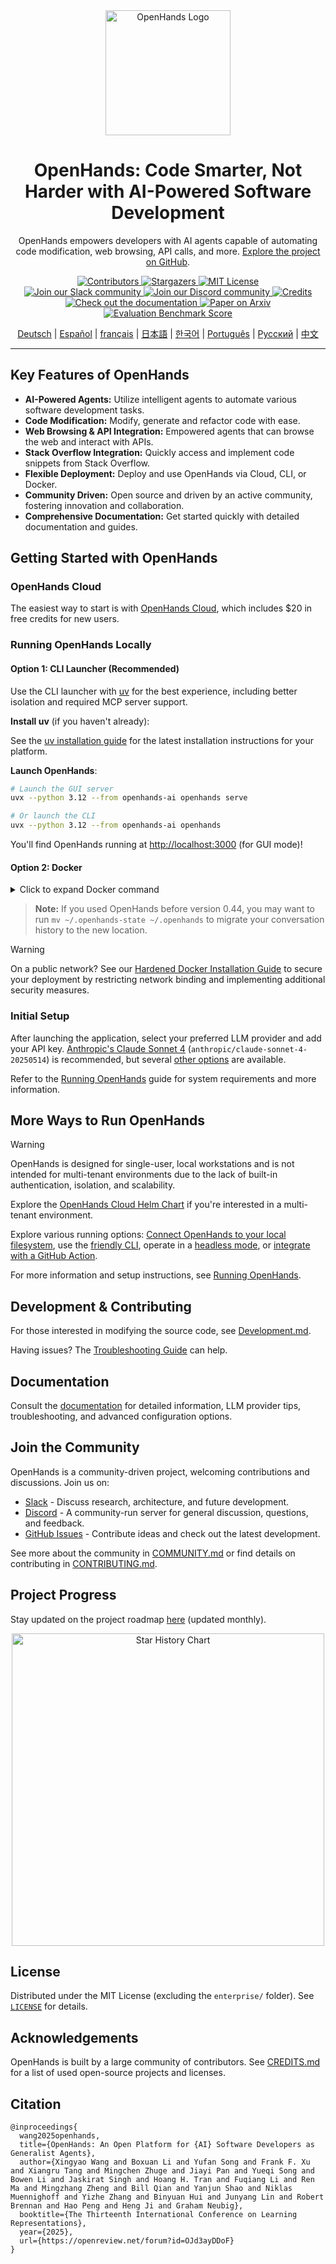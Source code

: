<!-- Improved README.md -->

<div align="center">
  <a href="https://github.com/All-Hands-AI/OpenHands">
    <img src="./docs/static/img/logo.png" alt="OpenHands Logo" width="200">
  </a>
  <h1>OpenHands: Code Smarter, Not Harder with AI-Powered Software Development</h1>
  <p>
    OpenHands empowers developers with AI agents capable of automating code modification, web browsing, API calls, and more. <a href="https://github.com/All-Hands-AI/OpenHands">Explore the project on GitHub</a>.
  </p>
</div>

<div align="center">
  <!-- Badges -->
  <a href="https://github.com/All-Hands-AI/OpenHands/graphs/contributors">
    <img src="https://img.shields.io/github/contributors/All-Hands-AI/OpenHands?style=for-the-badge&color=blue" alt="Contributors">
  </a>
  <a href="https://github.com/All-Hands-AI/OpenHands/stargazers">
    <img src="https://img.shields.io/github/stars/All-Hands-AI/OpenHands?style=for-the-badge&color=blue" alt="Stargazers">
  </a>
  <a href="https://github.com/All-Hands-AI/OpenHands/blob/main/LICENSE">
    <img src="https://img.shields.io/github/license/All-Hands-AI/OpenHands?style=for-the-badge&color=blue" alt="MIT License">
  </a>
  <br/>
  <a href="https://dub.sh/openhands">
    <img src="https://img.shields.io/badge/Slack-Join%20Us-red?logo=slack&logoColor=white&style=for-the-badge" alt="Join our Slack community">
  </a>
  <a href="https://discord.gg/ESHStjSjD4">
    <img src="https://img.shields.io/badge/Discord-Join%20Us-purple?logo=discord&logoColor=white&style=for-the-badge" alt="Join our Discord community">
  </a>
  <a href="https://github.com/All-Hands-AI/OpenHands/blob/main/CREDITS.md">
    <img src="https://img.shields.io/badge/Project-Credits-blue?style=for-the-badge&color=FFE165&logo=github&logoColor=white" alt="Credits">
  </a>
  <br/>
  <a href="https://docs.all-hands.dev/usage/getting-started">
    <img src="https://img.shields.io/badge/Documentation-000?logo=googledocs&logoColor=FFE165&style=for-the-badge" alt="Check out the documentation">
  </a>
  <a href="https://arxiv.org/abs/2407.16741">
    <img src="https://img.shields.io/badge/Paper%20on%20Arxiv-000?logoColor=FFE165&logo=arxiv&style=for-the-badge" alt="Paper on Arxiv">
  </a>
  <a href="https://docs.google.com/spreadsheets/d/1wOUdFCMyY6Nt0AIqF705KN4JKOWgeI4wUGUP60krXXs/edit?gid=0#gid=0">
    <img src="https://img.shields.io/badge/Benchmark%20score-000?logoColor=FFE165&logo=huggingface&style=for-the-badge" alt="Evaluation Benchmark Score">
  </a>

  <!-- Keep these links. Translations will automatically update with the README. -->
  <a href="https://www.readme-i18n.com/All-Hands-AI/OpenHands?lang=de">Deutsch</a> |
  <a href="https://www.readme-i18n.com/All-Hands-AI/OpenHands?lang=es">Español</a> |
  <a href="https://www.readme-i18n.com/All-Hands-AI/OpenHands?lang=fr">français</a> |
  <a href="https://www.readme-i18n.com/All-Hands-AI/OpenHands?lang=ja">日本語</a> |
  <a href="https://www.readme-i18n.com/All-Hands-AI/OpenHands?lang=ko">한국어</a> |
  <a href="https://www.readme-i18n.com/All-Hands-AI/OpenHands?lang=pt">Português</a> |
  <a href="https://www.readme-i18n.com/All-Hands-AI/OpenHands?lang=ru">Русский</a> |
  <a href="https://www.readme-i18n.com/All-Hands-AI/OpenHands?lang=zh">中文</a>

  <hr>
</div>

## Key Features of OpenHands

*   **AI-Powered Agents:** Utilize intelligent agents to automate various software development tasks.
*   **Code Modification:**  Modify, generate and refactor code with ease.
*   **Web Browsing & API Integration:** Empowered agents that can browse the web and interact with APIs.
*   **Stack Overflow Integration:**  Quickly access and implement code snippets from Stack Overflow.
*   **Flexible Deployment:** Deploy and use OpenHands via Cloud, CLI, or Docker.
*   **Community Driven:** Open source and driven by an active community, fostering innovation and collaboration.
*   **Comprehensive Documentation:** Get started quickly with detailed documentation and guides.

## Getting Started with OpenHands

### OpenHands Cloud

The easiest way to start is with [OpenHands Cloud](https://app.all-hands.dev), which includes \$20 in free credits for new users.

### Running OpenHands Locally

#### Option 1: CLI Launcher (Recommended)

Use the CLI launcher with [uv](https://docs.astral.sh/uv/) for the best experience, including better isolation and required MCP server support.

**Install uv** (if you haven't already):

See the [uv installation guide](https://docs.astral.sh/uv/getting-started/installation/) for the latest installation instructions for your platform.

**Launch OpenHands**:
```bash
# Launch the GUI server
uvx --python 3.12 --from openhands-ai openhands serve

# Or launch the CLI
uvx --python 3.12 --from openhands-ai openhands
```
You'll find OpenHands running at [http://localhost:3000](http://localhost:3000) (for GUI mode)!

#### Option 2: Docker

<details>
<summary>Click to expand Docker command</summary>

You can also run OpenHands directly with Docker:

```bash
docker pull docker.all-hands.dev/all-hands-ai/runtime:0.55-nikolaik

docker run -it --rm --pull=always \
    -e SANDBOX_RUNTIME_CONTAINER_IMAGE=docker.all-hands.dev/all-hands-ai/runtime:0.55-nikolaik \
    -e LOG_ALL_EVENTS=true \
    -v /var/run/docker.sock:/var/run/docker.sock \
    -v ~/.openhands:/.openhands \
    -p 3000:3000 \
    --add-host host.docker.internal:host-gateway \
    --name openhands-app \
    docker.all-hands.dev/all-hands-ai/openhands:0.55
```

</details>

> **Note:** If you used OpenHands before version 0.44, you may want to run `mv ~/.openhands-state ~/.openhands` to migrate your conversation history to the new location.

> [!WARNING]
> On a public network? See our [Hardened Docker Installation Guide](https://docs.all-hands.dev/usage/runtimes/docker#hardened-docker-installation) to secure your deployment by restricting network binding and implementing additional security measures.

### Initial Setup

After launching the application, select your preferred LLM provider and add your API key. [Anthropic's Claude Sonnet 4](https://www.anthropic.com/api) (`anthropic/claude-sonnet-4-20250514`) is recommended, but several [other options](https://docs.all-hands.dev/usage/llms) are available.

Refer to the [Running OpenHands](https://docs.all-hands.dev/usage/installation) guide for system requirements and more information.

## More Ways to Run OpenHands

> [!WARNING]
> OpenHands is designed for single-user, local workstations and is not intended for multi-tenant environments due to the lack of built-in authentication, isolation, and scalability.
>
> Explore the [OpenHands Cloud Helm Chart](https://github.com/all-Hands-AI/OpenHands-cloud) if you're interested in a multi-tenant environment.

Explore various running options: [Connect OpenHands to your local filesystem](https://docs.all-hands.dev/usage/runtimes/docker#connecting-to-your-filesystem),  use the [friendly CLI](https://docs.all-hands.dev/usage/how-to/cli-mode), operate in a [headless mode](https://docs.all-hands.dev/usage/how-to/headless-mode), or [integrate with a GitHub Action](https://docs.all-hands.dev/usage/how-to/github-action).

For more information and setup instructions, see [Running OpenHands](https://docs.all-hands.dev/usage/installation).

## Development & Contributing

For those interested in modifying the source code, see [Development.md](https://github.com/All-Hands-AI/OpenHands/blob/main/Development.md).

Having issues? The [Troubleshooting Guide](https://docs.all-hands.dev/usage/troubleshooting) can help.

## Documentation

Consult the [documentation](https://docs.all-hands.dev/usage/getting-started) for detailed information, LLM provider tips, troubleshooting, and advanced configuration options.

## Join the Community

OpenHands is a community-driven project, welcoming contributions and discussions.  Join us on:

*   [Slack](https://dub.sh/openhands) - Discuss research, architecture, and future development.
*   [Discord](https://discord.gg/ESHStjSjD4) - A community-run server for general discussion, questions, and feedback.
*   [GitHub Issues](https://github.com/All-Hands-AI/OpenHands/issues) - Contribute ideas and check out the latest development.

See more about the community in [COMMUNITY.md](./COMMUNITY.md) or find details on contributing in [CONTRIBUTING.md](./CONTRIBUTING.md).

## Project Progress

Stay updated on the project roadmap [here](https://github.com/orgs/All-Hands-AI/projects/1) (updated monthly).

<p align="center">
  <a href="https://star-history.com/#All-Hands-AI/OpenHands&Date">
    <img src="https://api.star-history.com/svg?repos=All-Hands-AI/OpenHands&type=Date" width="500" alt="Star History Chart">
  </a>
</p>

## License

Distributed under the MIT License (excluding the `enterprise/` folder). See [`LICENSE`](./LICENSE) for details.

## Acknowledgements

OpenHands is built by a large community of contributors. See [CREDITS.md](./CREDITS.md) for a list of used open-source projects and licenses.

## Citation

```
@inproceedings{
  wang2025openhands,
  title={OpenHands: An Open Platform for {AI} Software Developers as Generalist Agents},
  author={Xingyao Wang and Boxuan Li and Yufan Song and Frank F. Xu and Xiangru Tang and Mingchen Zhuge and Jiayi Pan and Yueqi Song and Bowen Li and Jaskirat Singh and Hoang H. Tran and Fuqiang Li and Ren Ma and Mingzhang Zheng and Bill Qian and Yanjun Shao and Niklas Muennighoff and Yizhe Zhang and Binyuan Hui and Junyang Lin and Robert Brennan and Hao Peng and Heng Ji and Graham Neubig},
  booktitle={The Thirteenth International Conference on Learning Representations},
  year={2025},
  url={https://openreview.net/forum?id=OJd3ayDDoF}
}
```
